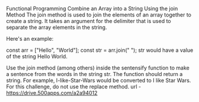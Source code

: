 
Functional Programming
Combine an Array into a String Using the join Method
The join method is used to join the elements of an array together to create a string. It takes an argument for the delimiter that is used to separate the array elements in the string.

Here's an example:

const arr = ["Hello", "World"];
const str = arr.join(" ");
str would have a value of the string Hello World.

Use the join method (among others) inside the sentensify function to make a sentence from the words in the string str. The function should return a string. For example, I-like-Star-Wars would be converted to I like Star Wars. For this challenge, do not use the replace method.
url - https://drive.500apps.com/a2a94012
